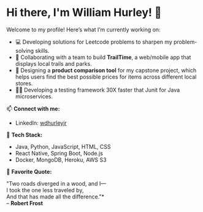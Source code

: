 # Hi there, I'm William Hurley! 👋

Welcome to my profile! Here’s what I’m currently working on:
- 💻 Developing solutions for Leetcode problems to sharpen my problem-solving skills.
- 🌟 Collaborating with a team to build **TrailTime**, a web/mobile app that displays local trails and parks.
- 🛒 Designing a **product comparison tool** for my capstone project, which helps users find the best possible prices for items across different local stores.
- 💪🏻 Developing a testing framework 30X faster that Junit for Java microservices.

📫 **Connect with me:**
- LinkedIn: [wdhurleyjr](https://www.linkedin.com/in/wdhurleyjr/)

🚀 **Tech Stack:**
- Java, Python, JavaScript, HTML, CSS
- React Native, Spring Boot, Node.js
- Docker, MongoDB, Heroku, AWS S3

📖 **Favorite Quote:**

"Two roads diverged in a wood, and I—  
I took the one less traveled by,  
And that has made all the difference."*  
– **Robert Frost**

